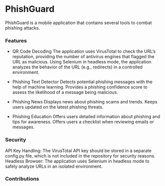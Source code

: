 # PhishGuard
PhishGuard is a mobile application that contains several tools to combat phishing attacks.

### Features
- QR Code Decoding
The application uses VirusTotal to check the URL’s reputation, providing the number of antivirus engines that flagged the URL as malicious.
Using Selenium in headless mode, the application analyzes the behavior of the URL (e.g., redirects) in a controlled environment.

- Phishing Text Detector
Detects potential phishing messages with the help of machine learning.
Provides a phishing confidence score to assess the likelihood of a message being malicious.

- Phishing News
Displays news about phishing scams and trends.
Keeps users updated on the latest phishing threats.

- Phishing Education
Offers users detailed information about phishing and tips for awareness.
Offers users a checklist when reviewing emails or messages.

### Security
API Key Handling: The VirusTotal API key should be stored in a separate config.py file, which is not included in the repository for security reasons.
Headless Browser: The application uses Selenium in headless mode to safely analyze URLs in an isolated environment.

### Contributions


